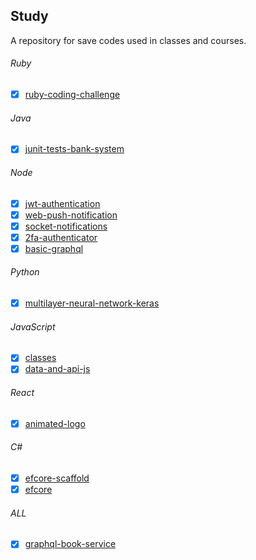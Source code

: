 ## Study
A repository for save codes used in classes and courses.

###### Ruby
- [X] [ruby-coding-challenge](/ruby/ruby-coding-challenge)

###### Java
- [X] [junit-tests-bank-system](/java/junit-tests-bank-system)

###### Node
- [X] [jwt-authentication](/node/jwt-authentication)
- [X] [web-push-notification](/node/web-push-notification)
- [X] [socket-notifications](/node/socket-notifications)
- [X] [2fa-authenticator](/node/2fa-authenticatior)
- [X] [basic-graphql](/node/basic-graphql)

###### Python
- [X] [multilayer-neural-network-keras](/python/multilayer-neural-network-keras)

###### JavaScript
- [X] [classes](/javascript/classes)
- [X] [data-and-api-js](/javascript/data-and-api-js)

###### React
- [X] [animated-logo](/react/animated-logo)

###### C#
- [X] [efcore-scaffold](/c#/EFCore)
- [X] [efcore](/c#/EFCore.WebAPI)

###### ALL
- [X] [graphql-book-service](/all/graphql-book-service)
